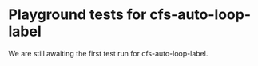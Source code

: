 # Playground tests for cfs-auto-loop-label
We are still awaiting the first test run for cfs-auto-loop-label.
